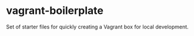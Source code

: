 vagrant-boilerplate
===================

Set of starter files for quickly creating a Vagrant box for local development.
